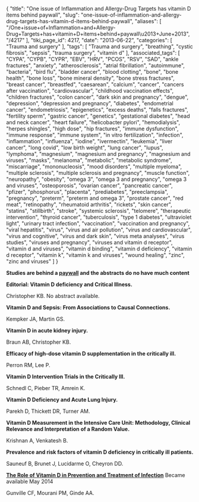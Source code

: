 {
    "title": "One issue of Inflammation and Allergy-Drug Targets has vitamin D items behind paywall",
    "slug": "one-issue-of-inflammation-and-allergy-drug-targets-has-vitamin-d-items-behind-paywall",
    "aliases": [
        "/One+issue+of+Inflammation+and+Allergy-Drug+Targets+has+vitamin+D+items+behind+paywall\u2013+June+2013",
        "/4217"
    ],
    "tiki_page_id": 4217,
    "date": "2013-06-22",
    "categories": [
        "Trauma and surgery"
    ],
    "tags": [
        "Trauma and surgery",
        "breathing",
        "cystic fibrosis",
        "sepsis",
        "trauma surgery",
        "vitamin d"
    ],
    "associated_tags": [
        "CYPA",
        "CYPB",
        "CYPR",
        "EBV",
        "HRV",
        "PCOS",
        "RSV",
        "SAD",
        "ankle fractures",
        "anxiety",
        "atherosclerosis",
        "atrial fibrillation",
        "autoimmune",
        "bacteria",
        "bird flu",
        "bladder cancer",
        "blood clotting",
        "bone",
        "bone health",
        "bone loss",
        "bone mineral density",
        "bone stress fractures",
        "breast cancer",
        "breastfed",
        "caesarean",
        "calcium",
        "cancer",
        "cancers after vaccination",
        "cardiovascular",
        "childhood vaccination effects",
        "children fractures",
        "colon cancer",
        "dark skin and pregnancy",
        "dengue",
        "depression",
        "depression and pregnancy",
        "diabetes",
        "endometrial cancer",
        "endometriosis",
        "epigenetics",
        "excess deaths",
        "falls fractures",
        "fertility sperm",
        "gastric cancer",
        "genetics",
        "gestational diabetes",
        "head and neck cancer",
        "heart failure",
        "helicobacter pylori",
        "hemodialysis",
        "herpes shingles",
        "high dose",
        "hip fractures",
        "immune dysfunction",
        "immune response",
        "immune system",
        "in vitro fertilization",
        "infection",
        "inflammation",
        "influenza",
        "iodine",
        "ivermectin",
        "leukemia",
        "liver cancer",
        "long covid",
        "low birth weight",
        "lung cancer",
        "lupus",
        "lymphoma",
        "magnesium",
        "magnesium and pregnancy",
        "magnesium and viruses",
        "masks",
        "melanoma",
        "metabolic",
        "metabolic syndrome",
        "miscarriage",
        "mononucleosis",
        "mood disorders",
        "multiple myeloma",
        "multiple sclerosis",
        "multiple sclerosis and pregnancy",
        "muscle function",
        "neuropathy",
        "obesity",
        "omega 3",
        "omega 3 and pregnancy",
        "omega 3 and viruses",
        "osteoporosis",
        "ovarian cancer",
        "pancreatic cancer",
        "pfizer",
        "phosphorus",
        "placenta",
        "prediabetes",
        "preeclampsia",
        "pregnancy",
        "preterm",
        "preterm and omega 3",
        "prostate cancer",
        "red meat",
        "retinopathy",
        "rheumatoid arthritis",
        "rickets",
        "skin cancer",
        "statins",
        "stillbirth",
        "stroke",
        "systemic sclerosis",
        "telomere",
        "therapeutic intervention",
        "thyroid cancer",
        "tuberculosis",
        "type 1 diabetes",
        "ultraviolet light",
        "urinary tract infection",
        "vaccination",
        "vaccination and pregnancy",
        "viral hepatitis",
        "virus",
        "virus and air pollution",
        "virus and cardiovascular",
        "virus and cognitive",
        "virus and dark skin",
        "virus meta analyses",
        "virus studies",
        "viruses and pregnancy",
        "viruses and vitamin d receptor",
        "vitamin d and viruses",
        "vitamin d binding",
        "vitamin d deficiency",
        "vitamin d receptor",
        "vitamin k",
        "vitamin k and viruses",
        "wound healing",
        "zinc",
        "zinc and viruses"
    ]
}


**Studies are behind a [paywall](http://www.benthamdirect.org/pages/content.php?iadt%20) and the abstracts do no have much content** 

 **Editorial: Vitamin D deficiency and Critical Illness.** 

Christopher KB. No abstract available.

 **Vitamin D and Sepsis: From Associations to Causal Connections.** 

Kempker JA, Martin GS.

 **Vitamin D in acute kidney injury.** 

Braun AB, Christopher KB.

 **Efficacy of high-dose vitamin D supplementation in the critically ill.** 

Perron RM, Lee P.

 **Vitamin D Intervention Trials in the Critically Ill.** 

Schnedl C, Pieber TR, Amrein K.

 **Vitamin D Deficiency and Acute Lung Injury.** 

Parekh D, Thickett DR, Turner AM.

 **Vitamin D Measurement in the Intensive Care Unit: Methodology, Clinical Relevance and Interpretation of a Random Value.** 

Krishnan A, Venkatesh B.

 **Prevalence and risk factors of vitamin D deficiency in critically ill patients.** 

Sauneuf B, Brunet J, Lucidarme O, Cheyron DD.

 **[The Role of Vitamin D in Prevention and Treatment of Infection](/posts/the-role-of-vitamin-d-in-prevention-and-treatment-of-infection)**  Became available May 2014

Gunville CF, Mourani PM, Ginde AA.